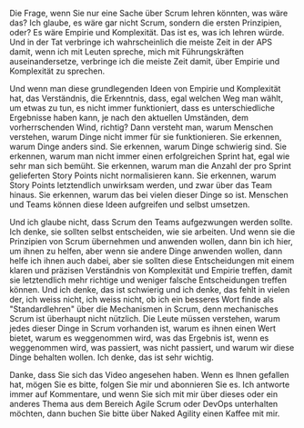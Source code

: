 Die Frage, wenn Sie nur eine Sache über Scrum lehren könnten, was wäre das? Ich glaube, es wäre gar nicht Scrum, sondern die ersten Prinzipien, oder? Es wäre Empirie und Komplexität. Das ist es, was ich lehren würde. Und in der Tat verbringe ich wahrscheinlich die meiste Zeit in der APS damit, wenn ich mit Leuten spreche, mich mit Führungskräften auseinandersetze, verbringe ich die meiste Zeit damit, über Empirie und Komplexität zu sprechen.

Und wenn man diese grundlegenden Ideen von Empirie und Komplexität hat, das Verständnis, die Erkenntnis, dass, egal welchen Weg man wählt, um etwas zu tun, es nicht immer funktioniert, dass es unterschiedliche Ergebnisse haben kann, je nach den aktuellen Umständen, dem vorherrschenden Wind, richtig? Dann versteht man, warum Menschen verstehen, warum Dinge nicht immer für sie funktionieren. Sie erkennen, warum Dinge anders sind. Sie erkennen, warum Dinge schwierig sind. Sie erkennen, warum man nicht immer einen erfolgreichen Sprint hat, egal wie sehr man sich bemüht. Sie erkennen, warum man die Anzahl der pro Sprint gelieferten Story Points nicht normalisieren kann. Sie erkennen, warum Story Points letztendlich unwirksam werden, und zwar über das Team hinaus. Sie erkennen, warum das bei vielen dieser Dinge so ist. Menschen und Teams können diese Ideen aufgreifen und selbst umsetzen.

Und ich glaube nicht, dass Scrum den Teams aufgezwungen werden sollte. Ich denke, sie sollten selbst entscheiden, wie sie arbeiten. Und wenn sie die Prinzipien von Scrum übernehmen und anwenden wollen, dann bin ich hier, um ihnen zu helfen, aber wenn sie andere Dinge anwenden wollen, dann helfe ich ihnen auch dabei, aber sie sollten diese Entscheidungen mit einem klaren und präzisen Verständnis von Komplexität und Empirie treffen, damit sie letztendlich mehr richtige und weniger falsche Entscheidungen treffen können. Und ich denke, das ist schwierig und ich denke, das fehlt in vielen der, ich weiss nicht, ich weiss nicht, ob ich ein besseres Wort finde als "Standardlehren" über die Mechanismen in Scrum, denn mechanisches Scrum ist überhaupt nicht nützlich. Die Leute müssen verstehen, warum jedes dieser Dinge in Scrum vorhanden ist, warum es ihnen einen Wert bietet, warum es weggenommen wird, was das Ergebnis ist, wenn es weggenommen wird, was passiert, was nicht passiert, und warum wir diese Dinge behalten wollen. Ich denke, das ist sehr wichtig.

Danke, dass Sie sich das Video angesehen haben. Wenn es Ihnen gefallen hat, mögen Sie es bitte, folgen Sie mir und abonnieren Sie es. Ich antworte immer auf Kommentare, und wenn Sie sich mit mir über dieses oder ein anderes Thema aus dem Bereich Agile Scrum oder DevOps unterhalten möchten, dann buchen Sie bitte über Naked Agility einen Kaffee mit mir.